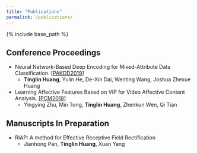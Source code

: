 ```yaml
---
title: "Publications"
permalink: /publications/
---
```

{% include base_path %}

## Conference Proceedings

* Neural Network-Based Deep Encoding for Mixed-Attribute Data Classification. [[PAKDD2019](<https://link.springer.com/chapter/10.1007%2F978-3-030-26142-9_14>)]
  * **Tinglin Huang**, Yulin He, De-Xin Dai, Wenting Wang, Joshua Zhexue Huang
* Learning Affective Features Based on VIP for Video Affective Content Analysis. [[PCM2018](<https://link.springer.com/chapter/10.1007%2F978-3-030-00764-5_64>)]
  * Yingying Zhu, Min Tong, **Tinglin Huang**, Zhenkun Wen, Qi Tian

## Manuscripts In Preparation

* RIAP: A method for Effective Receptive Field Rectification
  * Jianhong Pan, **Tinglin Huang**, Xuan Yang